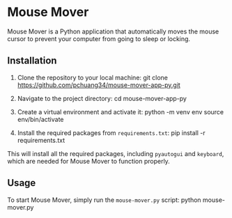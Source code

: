 # Mouse Mover

Mouse Mover is a Python application that automatically moves the mouse cursor to prevent your computer from going to sleep or locking.

## Installation

1. Clone the repository to your local machine:
git clone https://github.com/pchuang34/mouse-mover-app-py.git

2. Navigate to the project directory:
cd mouse-mover-app-py

3. Create a virtual environment and activate it:
python -m venv env
source env/bin/activate

4. Install the required packages from `requirements.txt`:
pip install -r requirements.txt

This will install all the required packages, including `pyautogui` and `keyboard`, which are needed for Mouse Mover to function properly.

## Usage

To start Mouse Mover, simply run the `mouse-mover.py` script:
python mouse-mover.py
